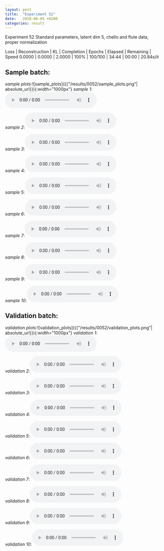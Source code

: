```yaml
---
layout: post
title:  "Experiment 52"
date:   2018-06-05 +0200
categories: result
---
```

Experiment 52
Standard parameters, latent dim 5, chello and flute data, proper normalization

Loss | Reconstruction | KL | Completion | Epochs | Elapsed | Remaining | Speed
0.0000 | 0.0000 | 2.0000 | 100% | 100/100 | 34:44 | 00:00 | 20.84s/it



## **Sample batch**:
_sample plots_:![sample_plots]({{"/results/0052/sample_plots.png"| absolute_url}}){:width="1000px"}
_sample 1_:<audio src="/ResultsOverview/results/0052/sample_1.wav" controls preload></audio>

_sample 2_:<audio src="/ResultsOverview/results/0052/sample_2.wav" controls preload></audio>

_sample 3_:<audio src="/ResultsOverview/results/0052/sample_3.wav" controls preload></audio>

_sample 4_:<audio src="/ResultsOverview/results/0052/sample_4.wav" controls preload></audio>

_sample 5_:<audio src="/ResultsOverview/results/0052/sample_5.wav" controls preload></audio>

_sample 6_:<audio src="/ResultsOverview/results/0052/sample_6.wav" controls preload></audio>

_sample 7_:<audio src="/ResultsOverview/results/0052/sample_7.wav" controls preload></audio>

_sample 8_:<audio src="/ResultsOverview/results/0052/sample_8.wav" controls preload></audio>

_sample 9_:<audio src="/ResultsOverview/results/0052/sample_9.wav" controls preload></audio>

_sample 10_:<audio src="/ResultsOverview/results/0052/sample_10.wav" controls preload></audio>

## **Validation batch**:
_validation plots_:![validation_plots]({{"/results/0052/validation_plots.png"| absolute_url}}){:width="1000px"}
_validation 1_:<audio src="/ResultsOverview/results/0052/validation_1.wav" controls preload></audio>

_validation 2_:<audio src="/ResultsOverview/results/0052/validation_2.wav" controls preload></audio>

_validation 3_:<audio src="/ResultsOverview/results/0052/validation_3.wav" controls preload></audio>

_validation 4_:<audio src="/ResultsOverview/results/0052/validation_4.wav" controls preload></audio>

_validation 5_:<audio src="/ResultsOverview/results/0052/validation_5.wav" controls preload></audio>

_validation 6_:<audio src="/ResultsOverview/results/0052/validation_6.wav" controls preload></audio>

_validation 7_:<audio src="/ResultsOverview/results/0052/validation_7.wav" controls preload></audio>

_validation 8_:<audio src="/ResultsOverview/results/0052/validation_8.wav" controls preload></audio>

_validation 9_:<audio src="/ResultsOverview/results/0052/validation_9.wav" controls preload></audio>

_validation 10_:<audio src="/ResultsOverview/results/0052/validation_10.wav" controls preload></audio>
